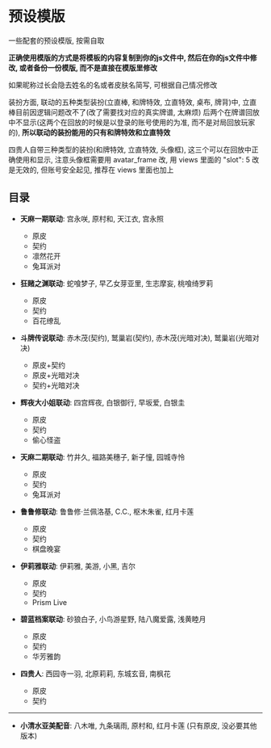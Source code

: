 # 预设模版

一些配套的预设模版, 按需自取

**正确使用模版的方式是将模板的内容复制到你的js文件中, 然后在你的js文件中修改, 或者备份一份模版, 而不是直接在模版里修改**

如果昵称过长会隐去姓名的名或者皮肤名简写, 可根据自己情况修改

装扮方面, 联动的五种类型装扮(立直棒, 和牌特效, 立直特效, 桌布, 牌背)中, 立直棒目前因逻辑问题改不了(改了需要找对应的真实牌谱, 太麻烦)
后两个在牌谱回放中不显示(这两个在回放的时候是以登录的账号使用的为准, 而不是对局回放玩家的), **所以联动的装扮能用的只有和牌特效和立直特效**

四贵人自带三种类型的装扮(和牌特效, 立直特效, 头像框), 这三个可以在回放中正确使用和显示, 
注意头像框需要用 avatar_frame 改, 用 views 里面的 "slot": 5 改是无效的, 但账号安全起见, 推荐在 views 里面也加上

## 目录

- **天麻一期联动**: 宫永咲, 原村和, 天江衣, 宫永照
  - 原皮
  - 契约
  - 凛然花开
  - 兔耳派对

- **狂赌之渊联动**: 蛇喰梦子, 早乙女芽亚里, 生志摩妄, 桃喰绮罗莉
  - 原皮
  - 契约
  - 百花缭乱

- **斗牌传说联动**: 赤木茂(契约), 鹫巢岩(契约), 赤木茂(光暗对决), 鹫巢岩(光暗对决)
  - 原皮+契约
  - 原皮+光暗对决
  - 契约+光暗对决

- **辉夜大小姐联动**: 四宫辉夜, 白银御行, 早坂爱, 白银圭
  - 原皮
  - 契约
  - 偷心怪盗
 
- **天麻二期联动**: 竹井久, 福路美穗子, 新子憧, 园城寺怜
  - 原皮
  - 契约
  - 兔耳派对

- **鲁鲁修联动**: 鲁鲁修·兰佩洛基, C.C., 枢木朱雀, 红月卡莲
  - 原皮
  - 契约
  - 棋盘晚宴

- **伊莉雅联动**: 伊莉雅, 美游, 小黑, 吉尔
  - 原皮
  - 契约
  - Prism Live

- **碧蓝档案联动**: 砂狼白子, 小鸟游星野, 陆八魔爱露, 浅黄睦月
  - 原皮
  - 契约
  - 华芳雅韵

- **四贵人**: 西园寺一羽, 北原莉莉, 东城玄音, 南枫花
  - 原皮
  - 契约

---

- **小清水亚美配音**: 八木唯, 九条璃雨, 原村和, 红月卡莲 (只有原皮, 没必要其他版本)
